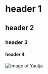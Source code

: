# header 1
## header 2
### header 3
#### header 4
![Image of Yautja](https://comicvine.gamespot.com/a/uploads/scale_medium/1/18154/8620726-2278163265-28649.jpg)
